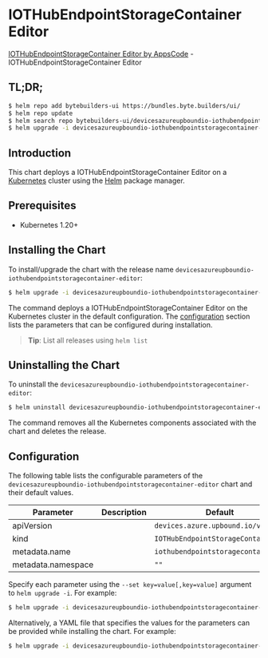 # IOTHubEndpointStorageContainer Editor

[IOTHubEndpointStorageContainer Editor by AppsCode](https://byte.builders) - IOTHubEndpointStorageContainer Editor

## TL;DR;

```bash
$ helm repo add bytebuilders-ui https://bundles.byte.builders/ui/
$ helm repo update
$ helm search repo bytebuilders-ui/devicesazureupboundio-iothubendpointstoragecontainer-editor --version=v0.4.18
$ helm upgrade -i devicesazureupboundio-iothubendpointstoragecontainer-editor bytebuilders-ui/devicesazureupboundio-iothubendpointstoragecontainer-editor -n default --create-namespace --version=v0.4.18
```

## Introduction

This chart deploys a IOTHubEndpointStorageContainer Editor on a [Kubernetes](http://kubernetes.io) cluster using the [Helm](https://helm.sh) package manager.

## Prerequisites

- Kubernetes 1.20+

## Installing the Chart

To install/upgrade the chart with the release name `devicesazureupboundio-iothubendpointstoragecontainer-editor`:

```bash
$ helm upgrade -i devicesazureupboundio-iothubendpointstoragecontainer-editor bytebuilders-ui/devicesazureupboundio-iothubendpointstoragecontainer-editor -n default --create-namespace --version=v0.4.18
```

The command deploys a IOTHubEndpointStorageContainer Editor on the Kubernetes cluster in the default configuration. The [configuration](#configuration) section lists the parameters that can be configured during installation.

> **Tip**: List all releases using `helm list`

## Uninstalling the Chart

To uninstall the `devicesazureupboundio-iothubendpointstoragecontainer-editor`:

```bash
$ helm uninstall devicesazureupboundio-iothubendpointstoragecontainer-editor -n default
```

The command removes all the Kubernetes components associated with the chart and deletes the release.

## Configuration

The following table lists the configurable parameters of the `devicesazureupboundio-iothubendpointstoragecontainer-editor` chart and their default values.

|     Parameter      | Description |                    Default                    |
|--------------------|-------------|-----------------------------------------------|
| apiVersion         |             | <code>devices.azure.upbound.io/v1beta1</code> |
| kind               |             | <code>IOTHubEndpointStorageContainer</code>   |
| metadata.name      |             | <code>iothubendpointstoragecontainer</code>   |
| metadata.namespace |             | <code>""</code>                               |


Specify each parameter using the `--set key=value[,key=value]` argument to `helm upgrade -i`. For example:

```bash
$ helm upgrade -i devicesazureupboundio-iothubendpointstoragecontainer-editor bytebuilders-ui/devicesazureupboundio-iothubendpointstoragecontainer-editor -n default --create-namespace --version=v0.4.18 --set apiVersion=devices.azure.upbound.io/v1beta1
```

Alternatively, a YAML file that specifies the values for the parameters can be provided while
installing the chart. For example:

```bash
$ helm upgrade -i devicesazureupboundio-iothubendpointstoragecontainer-editor bytebuilders-ui/devicesazureupboundio-iothubendpointstoragecontainer-editor -n default --create-namespace --version=v0.4.18 --values values.yaml
```
